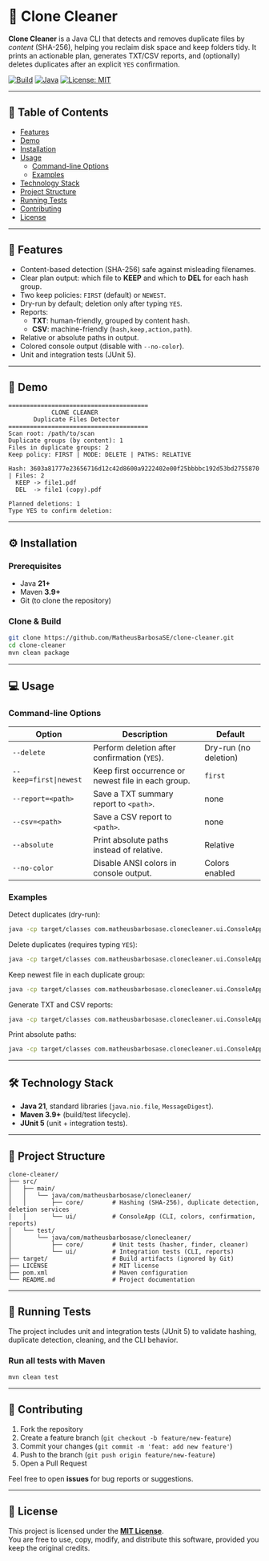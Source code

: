 # 🧹 Clone Cleaner

**Clone Cleaner** is a Java CLI that detects and removes duplicate files by *content* (SHA-256), helping you reclaim disk space and keep folders tidy. It prints an actionable plan, generates TXT/CSV reports, and (optionally) deletes duplicates after an explicit `YES` confirmation.

[![Build](https://img.shields.io/badge/build-maven-blue)]()
[![Java](https://img.shields.io/badge/java-21%2B-red)]()
[![License: MIT](https://img.shields.io/badge/license-MIT-green.svg)](LICENSE)

---

## 📑 Table of Contents

- [Features](#-features)
- [Demo](#-demo)
- [Installation](#-installation)
- [Usage](#-usage)
    - [Command-line Options](#command-line-options)
    - [Examples](#examples)
- [Technology Stack](#-technology-stack)
- [Project Structure](#-project-structure)
- [Running Tests](#-running-tests)
- [Contributing](#-contributing)
- [License](#-license)

---

## 🚀 Features

- Content-based detection (SHA-256) safe against misleading filenames.
- Clear plan output: which file to **KEEP** and which to **DEL** for each hash group.
- Two keep policies: `FIRST` (default) or `NEWEST`.
- Dry-run by default; deletion only after typing `YES`.
- Reports:
    - **TXT**: human-friendly, grouped by content hash.
    - **CSV**: machine-friendly (`hash,keep,action,path`).
- Relative or absolute paths in output.
- Colored console output (disable with `--no-color`).
- Unit and integration tests (JUnit 5).

---

## 📸 Demo

```
=======================================
            CLONE CLEANER
       Duplicate Files Detector
=======================================
Scan root: /path/to/scan
Duplicate groups (by content): 1
Files in duplicate groups: 2
Keep policy: FIRST | MODE: DELETE | PATHS: RELATIVE

Hash: 3603a81777e23656716d12c42d8600a9222402e00f25bbbbc192d53bd2755870 | Files: 2
  KEEP -> file1.pdf
  DEL  -> file1 (copy).pdf

Planned deletions: 1
Type YES to confirm deletion:
```

---

## ⚙️ Installation

### Prerequisites
- Java **21+**
- Maven **3.9+**
- Git (to clone the repository)

### Clone & Build
```bash
git clone https://github.com/MatheusBarbosaSE/clone-cleaner.git
cd clone-cleaner
mvn clean package
```

---

## 💻 Usage

### Command-line Options

| Option | Description | Default |
|-------|-------------|---------|
| `--delete` | Perform deletion after confirmation (`YES`). | Dry-run (no deletion) |
| `--keep=first\|newest` | Keep first occurrence or newest file in each group. | `first` |
| `--report=<path>` | Save a TXT summary report to `<path>`. | none |
| `--csv=<path>` | Save a CSV report to `<path>`. | none |
| `--absolute` | Print absolute paths instead of relative. | Relative |
| `--no-color` | Disable ANSI colors in console output. | Colors enabled |

### Examples

Detect duplicates (dry-run):
```bash
java -cp target/classes com.matheusbarbosase.clonecleaner.ui.ConsoleApp "/path/to/scan"
```

Delete duplicates (requires typing `YES`):
```bash
java -cp target/classes com.matheusbarbosase.clonecleaner.ui.ConsoleApp "/path/to/scan" --delete
```

Keep newest file in each duplicate group:
```bash
java -cp target/classes com.matheusbarbosase.clonecleaner.ui.ConsoleApp "/path/to/scan" --keep=newest
```

Generate TXT and CSV reports:
```bash
java -cp target/classes com.matheusbarbosase.clonecleaner.ui.ConsoleApp "/path/to/scan" --report=report.txt --csv=report.csv --no-color
```

Print absolute paths:
```bash
java -cp target/classes com.matheusbarbosase.clonecleaner.ui.ConsoleApp "/path/to/scan" --absolute
```

---

## 🛠️ Technology Stack

- **Java 21**, standard libraries (`java.nio.file`, `MessageDigest`).
- **Maven 3.9+** (build/test lifecycle).
- **JUnit 5** (unit + integration tests).

---

## 📂 Project Structure

```
clone-cleaner/
├── src/
│   ├── main/
│   │   └── java/com/matheusbarbosase/clonecleaner/
│   │       ├── core/        # Hashing (SHA-256), duplicate detection, deletion services
│   │       └── ui/          # ConsoleApp (CLI, colors, confirmation, reports)
│   └── test/
│       └── java/com/matheusbarbosase/clonecleaner/
│           ├── core/        # Unit tests (hasher, finder, cleaner)
│           └── ui/          # Integration tests (CLI, reports)
├── target/                  # Build artifacts (ignored by Git)
├── LICENSE                  # MIT license
├── pom.xml                  # Maven configuration
└── README.md                # Project documentation
```

---

## 🧪 Running Tests

The project includes unit and integration tests (JUnit 5) to validate hashing, duplicate detection, cleaning, and the CLI behavior.

### Run all tests with Maven
```bash
mvn clean test
```

---

## 🤝 Contributing

1. Fork the repository
2. Create a feature branch (`git checkout -b feature/new-feature`)
3. Commit your changes (`git commit -m 'feat: add new feature'`)
4. Push to the branch (`git push origin feature/new-feature`)
5. Open a Pull Request

Feel free to open **issues** for bug reports or suggestions.

---

## 📄 License

This project is licensed under the **[MIT License](LICENSE)**.  
You are free to use, copy, modify, and distribute this software, provided you keep the original credits.

